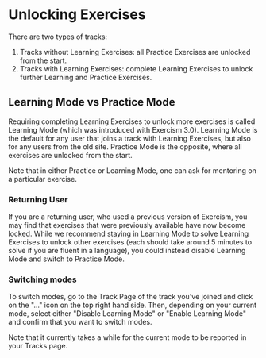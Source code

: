 # Unlocking Exercises

There are two types of tracks:

1. Tracks without Learning Exercises: all Practice Exercises are unlocked from the start.
2. Tracks with Learning Exercises: complete Learning Exercises to unlock further Learning and Practice Exercises.

## Learning Mode vs Practice Mode

Requiring completing Learning Exercises to unlock more exercises is called Learning Mode (which was introduced with Exercism 3.0).
Learning Mode is the default for any user that joins a track with Learning Exercises, but also for any users from the old site.
Practice Mode is the opposite, where all exercises are unlocked from the start.

Note that in either Practice or Learning Mode, one can ask for mentoring on a particular exercise.

### Returning User

If you are a returning user, who used a previous version of Exercism, you may find that exercises that were previously available have now become locked.
While we recommend staying in Learning Mode to solve Learning Exercises to unlock other exercises (each should take around 5 minutes to solve if you are fluent in a language), you could instead disable Learning Mode and switch to Practice Mode.

### Switching modes

To switch modes, go to the Track Page of the track you've joined and click on the "..." icon on the top right hand side.
Then, depending on your current mode, select either "Disable Learning Mode" or "Enable Learning Mode" and confirm that you want to switch modes.

Note that it currently takes a while for the current mode to be reported in your Tracks page.
